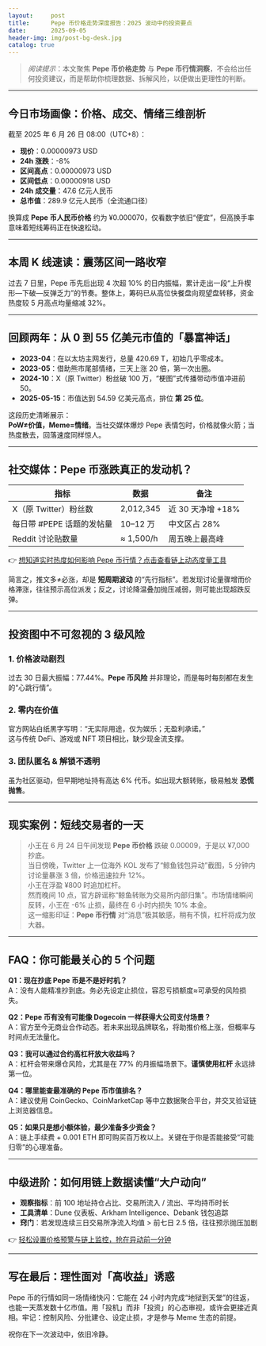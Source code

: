 ```yaml
---
layout:     post
title:      Pepe 币价格走势深度报告：2025 波动中的投资要点
date:       2025-09-05
header-img: img/post-bg-desk.jpg
catalog: true
---
```


> *阅读提示*：本文聚焦 **Pepe 币价格走势** 与 **Pepe 币行情洞察**，不会给出任何投资建议，而是帮助你梳理数据、拆解风险，以便做出更理性的判断。

---

## 今日市场画像：价格、成交、情绪三维剖析
截至 2025 年 6 月 26 日 08:00（UTC+8）：  
- **现价**：0.00000973 USD  
- **24h 涨跌**：-8%  
- **区间高点**：0.00000973 USD  
- **区间低点**：0.00000918 USD  
- **24h 成交量**：47.6 亿元人民币  
- **总市值**：289.9 亿元人民币（全流通口径）

换算成 **Pepe 币人民币价格** 约为 ¥0.000070，仅看数字依旧“便宜”，但高换手率意味着短线筹码正在快速松动。

---

## 本周 K 线速读：震荡区间一路收窄
过去 7 日里，Pepe 币先后出现 4 次超 10% 的日内振幅，累计走出一段“上升楔形—下破—反弹乏力”的节奏。整体上，筹码已从高位快餐盘向观望盘转移，资金热度较 5 月高点均量缩减 32%。

---

## 回顾两年：从 0 到 55 亿美元市值的「暴富神话」

- **2023-04**：在以太坊主网发行，总量 420.69 T，初始几乎零成本。  
- **2023-05**：借助熊市尾部情绪，三天上涨 20 倍，第一次出圈。  
- **2024-10**：X（原 Twitter）粉丝破 100 万，“梗图”式传播带动市值冲进前 50。  
- **2025-05-15**：市值达到 54.59 亿美元高点，排位 **第 25 位**。

这段历史清晰展示：  
**PoW≠价值，Meme=情绪**。当社交媒体爆炒 Pepe 表情包时，价格就像火箭；当热度散去，回落速度同样惊人。

---

## 社交媒体：Pepe 币涨跌真正的发动机？
| 指标 | 数据 | 备注 |
|---|---|---|
| X（原 Twitter）粉丝数 | 2,012,345 | 近 30 天净增 +18% |
| 每日带 #PEPE 话题的发帖量 | 10–12 万 | 中文区占 28% |
| Reddit 讨论贴数量 | ≈ 1,500/h | 周五晚上最高峰 |

👉 [想知道实时热度如何影响 Pepe 币行情？点击查看链上动态度量工具](https://okxdog.com/)

简言之，推文多≠必涨，却是 **短周期波动** 的“先行指标”。若发现讨论量骤增而价格滞涨，往往预示高位派发；反之，讨论降温叠加抛压减弱，则可能出现超跌反弹。

---

## 投资图中不可忽视的 3 级风险

### 1. 价格波动剧烈  
过去 30 日最大振幅：77.44%。**Pepe 币风险** 并非理论，而是每时每刻都在发生的“心跳行情”。

### 2. 零内在价值  
官方网站白纸黑字写明：“无实际用途，仅为娱乐；无盈利承诺。”  
这与传统 DeFi、游戏或 NFT 项目相比，缺少现金流支撑。

### 3. 团队匿名 & 解锁不透明  
虽为社区驱动，但早期地址持有高达 6% 代币。如出现大额转账，极易触发 **恐慌抛售**。

---

## 现实案例：短线交易者的一天
> 小王在 6 月 24 日午间发现 **Pepe 币价格** 跌破 0.00009，于是以 ¥7,000 抄底。  
> 当日傍晚，Twitter 上一位海外 KOL 发布了“鲸鱼钱包异动”截图，5 分钟内讨论量暴涨 3 倍，价格迅速拉升 12%。  
> 小王在浮盈 ¥800 时追加杠杆。  
> 然而晚间 10 点，官方辟谣称“鲸鱼转账为交易所内部归集”。市场情绪瞬间反转，小王在 -6% 止损，最终在 6 小时内损失 10% 本金。  
> 这一缩影印证：**Pepe 币行情** 对“消息”极其敏感，稍有不慎，杠杆将成为放大器。

---

## FAQ：你可能最关心的 5 个问题

**Q1：现在抄底 Pepe 币是不是好时机？**  
A：没有人能精准抄到底。务必先设定止损位，容忍亏损额度≈可承受的风险损失。

**Q2：Pepe 币有没有可能像 Dogecoin 一样获得大公司支付场景？**  
A：官方至今无商业合作动态。若未来出现品牌联名，将助推价格上涨，但概率与时间点无法量化。

**Q3：我可以通过合约高杠杆放大收益吗？**  
A：杠杆会带来爆仓风险，尤其是在 77% 的月振幅场景下。**谨慎使用杠杆** 永远排第一位。

**Q4：哪里能查最准确的 Pepe 币市值排名？**  
A：建议使用 CoinGecko、CoinMarketCap 等中立数据聚合平台，并交叉验证链上浏览器信息。

**Q5：如果只是想小额体验，最少准备多少资金？**  
A：链上手续费 + 0.001 ETH 即可购买百万枚以上。关键在于你是否能接受“可能归零”的心理准备。

---

## 中级进阶：如何用链上数据读懂“大户动向”

- **观察指标**：前 100 地址持仓占比、交易所流入 / 流出、平均持币时长  
- **工具清单**：Dune 仪表板、Arkham Intelligence、Debank 钱包追踪  
- **窍门**：若发现连续三日交易所净流入均值 > 前七日 2.5 倍，往往预示抛压加剧

👉 [轻松设置价格预警与链上监控，抢在异动前一分钟](https://okxdog.com/)

---

## 写在最后：理性面对「高收益」诱惑

Pepe 币的行情如同一场情绪快闪：它能在 24 小时内完成“地狱到天堂”的往返，也能一天蒸发数十亿市值。用「投机」而非「投资」的心态审视，或许会更接近真相。牢记：控制风险、分批建仓、设定止损，才是参与 Meme 生态的前提。

祝你在下一次波动中，依旧冷静。